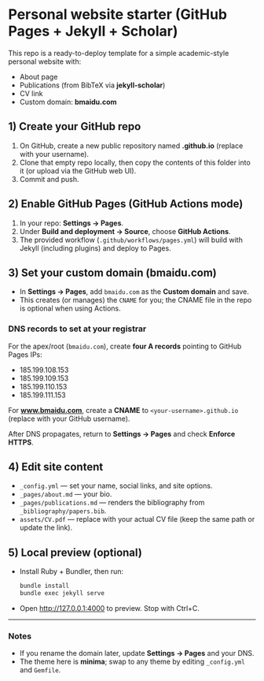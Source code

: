 # Personal website starter (GitHub Pages + Jekyll + Scholar)

This repo is a ready-to-deploy template for a simple academic-style personal website with:
- About page
- Publications (from BibTeX via **jekyll-scholar**)
- CV link
- Custom domain: **bmaidu.com**

## 1) Create your GitHub repo
1. On GitHub, create a new public repository named **<your-username>.github.io** (replace with your username).
2. Clone that empty repo locally, then copy the contents of this folder into it (or upload via the GitHub web UI).
3. Commit and push.

## 2) Enable GitHub Pages (GitHub Actions mode)
1. In your repo: **Settings → Pages**.
2. Under **Build and deployment → Source**, choose **GitHub Actions**.
3. The provided workflow (`.github/workflows/pages.yml`) will build with Jekyll (including plugins) and deploy to Pages.

## 3) Set your custom domain (bmaidu.com)
- In **Settings → Pages**, add `bmaidu.com` as the **Custom domain** and save.
- This creates (or manages) the `CNAME` for you; the CNAME file in the repo is optional when using Actions.

### DNS records to set at your registrar
For the apex/root (`bmaidu.com`), create **four A records** pointing to GitHub Pages IPs:
- 185.199.108.153
- 185.199.109.153
- 185.199.110.153
- 185.199.111.153

For **www.bmaidu.com**, create a **CNAME** to `<your-username>.github.io` (replace with your GitHub username).

After DNS propagates, return to **Settings → Pages** and check **Enforce HTTPS**.

## 4) Edit site content
- `_config.yml` — set your name, social links, and site options.
- `_pages/about.md` — your bio.
- `_pages/publications.md` — renders the bibliography from `_bibliography/papers.bib`.
- `assets/CV.pdf` — replace with your actual CV file (keep the same path or update the link).

## 5) Local preview (optional)
- Install Ruby + Bundler, then run:
  ```bash
  bundle install
  bundle exec jekyll serve
  ```
- Open http://127.0.0.1:4000 to preview. Stop with Ctrl+C.

---

### Notes
- If you rename the domain later, update **Settings → Pages** and your DNS.
- The theme here is **minima**; swap to any theme by editing `_config.yml` and `Gemfile`.
